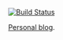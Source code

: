 [![Build Status](https://circleci.com/gh/gtpedrosa/gtpedrosa.github.io/tree/master.svg?style=svg)](https://app.circleci.com/pipelines/github/gtpedrosa/gtpedrosa.github.io)

[Personal blog](http://gtpedrosa.github.io/).
